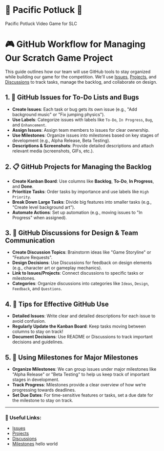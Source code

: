 # 🌊 Pacific Potluck 🍲
Pacific Potluck Video Game for SLC

# 🎮 GitHub Workflow for Managing Our Scratch Game Project

This guide outlines how our team will use GitHub tools to stay organized while building our game for the competition. We'll use [Issues](https://github.com/lakeside-tsa/pacific-potluck/issues), [Projects](https://github.com/orgs/lakeside-tsa/projects/1), and [Discussions](https://github.com/lakeside-tsa/pacific-potluck/discussions) to track tasks, manage the backlog, and collaborate on design.

## 1. 📝 GitHub Issues for To-Do Lists and Bugs

- **Create Issues**: Each task or bug gets its own issue (e.g., "Add background music" or "Fix jumping physics").
- **Use Labels**: Categorize issues with labels like `To-Do`, `In Progress`, `Bug`, and `Enhancement`.
- **Assign Issues**: Assign team members to issues for clear ownership.
- **Use Milestones**: Organize issues into milestones based on key stages of development (e.g., Alpha Release, Beta Testing).
- **Descriptions & Screenshots**: Provide detailed descriptions and attach relevant media (screenshots, GIFs, etc.).

## 2. 📋 GitHub Projects for Managing the Backlog

- **Create Kanban Board**: Use columns like **Backlog**, **To-Do**, **In Progress**, and **Done**.
- **Prioritize Tasks**: Order tasks by importance and use labels like `High Priority`.
- **Break Down Large Tasks**: Divide big features into smaller tasks (e.g., "Create level background art").
- **Automate Actions**: Set up automation (e.g., moving issues to "In Progress" when assigned).

## 3. 💬 GitHub Discussions for Design & Team Communication

- **Create Discussion Topics**: Brainstorm ideas like "Game Storyline" or "Feature Requests".
- **Design Decisions**: Use Discussions for feedback on design elements (e.g., character art or gameplay mechanics).
- **Link to Issues/Projects**: Connect discussions to specific tasks or milestones.
- **Categories**: Organize discussions into categories like `Ideas`, `Design`, `Feedback`, and `Questions`.

## 4. 🚀 Tips for Effective GitHub Use

- **Detailed Issues**: Write clear and detailed descriptions for each issue to avoid confusion.
- **Regularly Update the Kanban Board**: Keep tasks moving between columns to stay on track!
- **Document Decisions**: Use README or Discussions to track important decisions and guidelines.

## 5. 📅 Using Milestones for Major Milestones

- **Organize Milestones**: We can group issues under major milestones like "Alpha Release" or "Beta Testing" to help us keep track of important stages in development.
- **Track Progress**: Milestones provide a clear overview of how we’re progressing towards deadlines.
- **Set Due Dates**: For time-sensitive features or tasks, set a due date for the milestone to stay on track.

---

### 🔗 Useful Links:
- [Issues](https://github.com/lakeside-tsa/pacific-potluck/issues)
- [Projects](https://github.com/orgs/lakeside-tsa/projects/1)
- [Discussions](https://github.com/lakeside-tsa/pacific-potluck/discussions)
- [Milestones](https://github.com/lakeside-tsa/pacific-potluck/milestones)
hello world